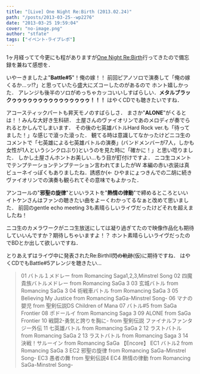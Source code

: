 ```yaml
---
title: "[Live] One Night Re:Birth (2013.02.24)"
path: "/posts/2013-03-25--wp2276"
date: "2013-03-25 19:59:04"
cover: "no-image.png"
author: "stfate"
tags: ["イベント･ライブレポ"]
---
```



1ヶ月経ってて今更にも程がありますが<a href="http://1night-rebirth.harmonics.co.jp/" target="_blank">One Night Re:Birth</a>行ってきたので備忘録を兼ねて感想を．

いやーきましたよ"<strong>Battle#5</strong>"！俺の嫁！！
前回ピアノソロで演奏して「俺の嫁くるか…ッ!?」と思っていたら盛大にズコーしたのがあるので
ホント嬉しかった．
アレンジも後半のソロがめっちゃカッコいいしすばらしい．<strong>メタルブラックゥゥゥゥゥゥゥゥゥゥゥゥゥゥゥ！！！</strong>
はやくCDでも聴きたいですね．

アコースティックパートも昇天モノのすばらしさ．
まさか"<strong>ALONE</strong>"がくるとは！！みんな大好き生科研．
土屋さんのヴァイオリンであのメロディが奏でられるとかしんでしまいます．
その後の七英雄バトルHard Rock ver.も「待ってました！」な感じで滾った滾った．
観てる時は意識してなかったけどニコ生のコメントで「七英雄による七英雄バトルの演奏」(バンドメンバーが7人，しかも女性が1人というシンクロぶり)というのを見た時に「確かに！」と思い唸りました．
しかし土屋さんホントお美しい…もう目が釘付けですよ．
ニコ生コメントでテンプテーションテンプテーション言われてましたがＷ
本編の赤い衣装は真ビューネイっぽくもありましたね．誘惑か(←
ひやまにょつきんでの二胡に続きヴァイオリンでの演奏も観られてその意味でもよかった．

アンコールの"<strong>邪聖の旋律</strong>"といいラストを"<strong>熱情の律動</strong>"で締めるところといい
イトケンさんはファンの聴きたい曲をよーくわかってるなぁと改めて思いました．
前回のgentle echo meeting 3も素晴らしいライヴだったけどそれを超えましたね！

ニコ生のカメラワークがニコ生放送にしては凝り過ぎてたので映像作品化も期待していいんですか？期待しちゃいますよ！？
ホント素晴らしいライヴだったのでBDとか出して欲しいですね．

とりあえずはライヴ中に発表されたRe:BirthII閃<del datetime="2013-03-25T10:25:11+00:00">の軌跡</del>(仮)に期待ですね．
はやくCDでもBattle#5アレンジを聴きたい…

<blockquote>01 バトル１メドレー from Romancing Saga1,2,3,Minstrel Song
02 四魔貴族バトルメドレー from Romancing SaGa 3
03 玄城バトル from Romancing SaGa 3
04 術戦車バトル from Romancing SaGa 3
05 Believing My Justice from Romancing SaGa-Minstrel Song-
06 マナの嬰児 from 聖剣伝説DS Children of Mana
07 バトル#5 from SaGa Frontier
08 ポドールイ from Romancing Saga 3
09 ALONE from SaGa Frontier
10 戦闘2-勇気と誇りを胸に- from 聖剣伝説 ファイナルファンタジー外伝
11 七英雄バトル from Romancing SaGa 2
12 ラストバトル from Romancing SaGa 2
13 ラストバトル from Romancing Saga 3
14 決戦！サルーイン from Romancing SaGa
【Encore】
EC1 バトル2 from Romancing SaGa 3
EC2 邪聖の旋律 from Romancing SaGa-Minstrel Song-
EC3 愚者の舞 from 聖剣伝説4
EC4 熱情の律動 from Romancing SaGa-Minstrel Song-</blockquote>